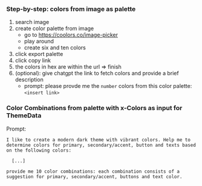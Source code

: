 ### Step-by-step: colors from image as palette
1. search image
2. create color palette from image
    * go to https://coolors.co/image-picker
    * play around
    * create six and ten colors
3. click export palette
4. click copy link
5. the colors in hex are within the url => finish
6. (optional): give chatgpt the link to fetch colors and provide a brief description
    * prompt: please provde me the `number` colors from this color palette: `<insert link>`

### Color Combinations from palette with x-Colors as input for ThemeData
Prompt: 
```
I like to create a modern dark theme with vibrant colors. Help me to determine colors for primary, secondary/accent, button and texts based on the following colors: 

  [...]

provide me 10 color combinations: each combination consists of a suggestion for primary, secondary/accent, buttons and text color.
```